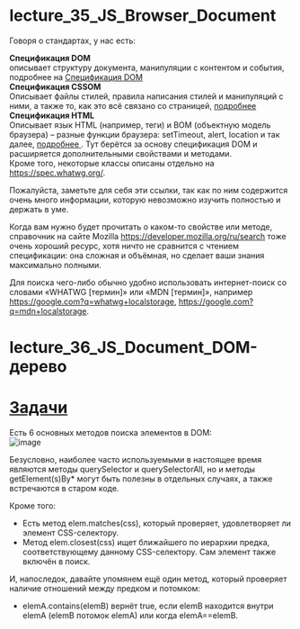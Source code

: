 # lecture_35_JS_Browser_Document

Говоря о стандартах, у нас есть:  

**Спецификация DOM**  
описывает структуру документа, манипуляции с контентом и события, подробнее на   [Спецификация DOM ](https://dom.spec.whatwg.org.)    
**Спецификация CSSOM**  
Описывает файлы стилей, правила написания стилей и манипуляций с ними, а также то, как это всё связано со страницей,  [подробнее ](https://dom.spec.whatwg.org.)     
**Спецификация HTML**  
Описывает язык HTML (например, теги) и BOM (объектную модель браузера) – разные функции браузера: setTimeout, alert, location и так далее,  [подробнее ](https://html.spec.whatwg.org). Тут берётся за основу спецификация DOM и расширяется дополнительными свойствами и методами.  
Кроме того, некоторые классы описаны отдельно на https://spec.whatwg.org/.  

Пожалуйста, заметьте для себя эти ссылки, так как по ним содержится очень много информации, которую невозможно изучить полностью и держать в уме.  

Когда вам нужно будет прочитать о каком-то свойстве или методе, справочник на сайте Mozilla https://developer.mozilla.org/ru/search тоже очень хороший ресурс, хотя ничто не сравнится с чтением спецификации: она сложная и объёмная, но сделает ваши знания максимально полными.  

Для поиска чего-либо обычно удобно использовать интернет-поиск со словами «WHATWG [термин]» или «MDN [термин]», например https://google.com?q=whatwg+localstorage, https://google.com?q=mdn+localstorage.  


# lecture_36_JS_Document_DOM-дерево

#  [Задачи ](https://github.com/schoolteacherMP/lecture_36_JS_Document_DOM-tree/blob/main/tasks.md)  

Есть 6 основных методов поиска элементов в DOM:  
![image](https://user-images.githubusercontent.com/113675674/219056971-63da34b5-98c2-4a01-a274-a04b9de422c2.png)  

Безусловно, наиболее часто используемыми в настоящее время являются методы querySelector и querySelectorAll, но и методы getElement(s)By* могут быть полезны в отдельных случаях, а также встречаются в старом коде.  

Кроме того:  

-  Есть метод elem.matches(css), который проверяет, удовлетворяет ли элемент CSS-селектору.  
-  Метод elem.closest(css) ищет ближайшего по иерархии предка, соответствующему данному CSS-селектору. Сам элемент также включён в поиск.  

И, напоследок, давайте упомянем ещё один метод, который проверяет наличие отношений между предком и потомком:

-  elemA.contains(elemB) вернёт true, если elemB находится внутри elemA (elemB потомок elemA) или когда elemA==elemB.
